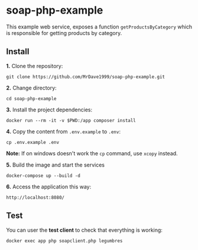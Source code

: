 # soap-php-example

This example web service, exposes a function `getProductsByCategory` which is responsible for getting products by category. 

## Install

**1.** Clone the repository:
```
git clone https://github.com/MrDave1999/soap-php-example.git
```
**2.** Change directory:
```
cd soap-php-example
```
**3.** Install the project dependencies:
```
docker run --rm -it -v $PWD:/app composer install
```
**4.** Copy the content from `.env.example` to `.env`:
```
cp .env.example .env
```
**Note:** If on windows doesn't work the `cp` command, use `xcopy` instead.

**5.** Build the image and start the services 
```
docker-compose up --build -d
```
**6.** Access the application this way:
```
http://localhost:8080/
```

## Test

You can user the **test client** to check that everything is working:
```
docker exec app php soapclient.php legumbres
```
